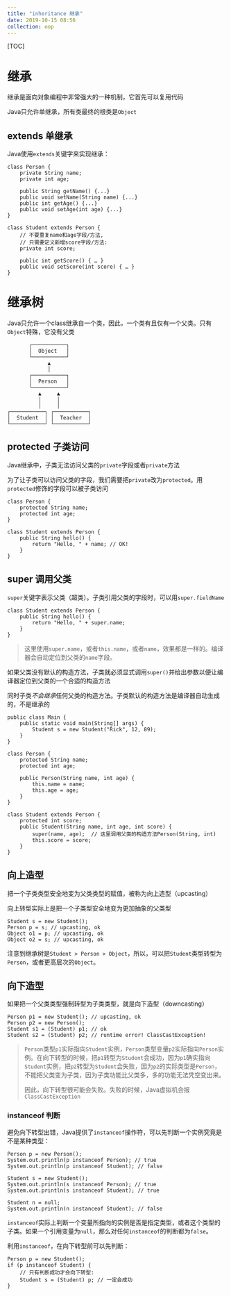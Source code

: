 ```yaml
---
title: "inheritance 继承"
date: 2019-10-15 08:56
collection: oop
---
```

[TOC]



# 继承

继承是面向对象编程中非常强大的一种机制，它首先可以复用代码

Java只允许单继承，所有类最终的根类是`Object`







## extends 单继承

Java使用`extends`关键字来实现继承：

```
class Person {
    private String name;
    private int age;

    public String getName() {...}
    public void setName(String name) {...}
    public int getAge() {...}
    public void setAge(int age) {...}
}

class Student extends Person {
    // 不要重复name和age字段/方法,
    // 只需要定义新增score字段/方法:
    private int score;

    public int getScore() { … }
    public void setScore(int score) { … }
}
```





# 继承树

Java只允许一个class继承自一个类，因此，一个类有且仅有一个父类。只有`Object`特殊，它没有父类

```
       ┌───────────┐
       │  Object   │
       └───────────┘
             ▲
             │
       ┌───────────┐
       │  Person   │
       └───────────┘
          ▲     ▲
          │     │
          │     │
┌───────────┐ ┌───────────┐
│  Student  │ │  Teacher  │
└───────────┘ └───────────┘
```



## protected 子类访问

Java继承中，子类无法访问父类的`private`字段或者`private`方法

为了让子类可以访问父类的字段，我们需要把`private`改为`protected`。用`protected`修饰的字段可以被子类访问

```
class Person {
    protected String name;
    protected int age;
}

class Student extends Person {
    public String hello() {
        return "Hello, " + name; // OK!
    }
}
```



## super 调用父类

`super`关键字表示父类（超类）。子类引用父类的字段时，可以用`super.fieldName`

```
class Student extends Person {
    public String hello() {
        return "Hello, " + super.name;
    }
}
```

> 这里使用`super.name`，或者`this.name`，或者`name`，效果都是一样的。编译器会自动定位到父类的`name`字段。





如果父类没有默认的构造方法，子类就必须显式调用`super()`并给出参数以便让编译器定位到父类的一个合适的构造方法

同时子类*不会继承*任何父类的构造方法。子类默认的构造方法是编译器自动生成的，不是继承的

```
public class Main {
    public static void main(String[] args) {
        Student s = new Student("Rick", 12, 89);
    }
}

class Person {
    protected String name;
    protected int age;

    public Person(String name, int age) {
        this.name = name;
        this.age = age;
    }
}

class Student extends Person {
    protected int score;
    public Student(String name, int age, int score) {
        super(name, age);  // 这里调用父类的构造方法Person(String, int)
        this.score = score;
    }
}

```



## 向上造型

把一个子类类型安全地变为父类类型的赋值，被称为向上造型（upcasting）

向上转型实际上是把一个子类型安全地变为更加抽象的父类型

```
Student s = new Student();
Person p = s; // upcasting, ok
Object o1 = p; // upcasting, ok
Object o2 = s; // upcasting, ok
```

注意到继承树是`Student > Person > Object`，所以，可以把`Student`类型转型为`Person`，或者更高层次的`Object`。





## 向下造型

如果把一个父类类型强制转型为子类类型，就是向下造型（downcasting）

```
Person p1 = new Student(); // upcasting, ok
Person p2 = new Person();
Student s1 = (Student) p1; // ok
Student s2 = (Student) p2; // runtime error! ClassCastException!
```

> `Person`类型`p1`实际指向`Student`实例，`Person`类型变量`p2`实际指向`Person`实例。在向下转型的时候，把`p1`转型为`Student`会成功，因为`p1`确实指向`Student`实例，把`p2`转型为`Student`会失败，因为`p2`的实际类型是`Person`，不能把父类变为子类，因为子类功能比父类多，多的功能无法凭空变出来。
>
> 因此，向下转型很可能会失败。失败的时候，Java虚拟机会报`ClassCastException`



### instanceof 判断

避免向下转型出错，Java提供了`instanceof`操作符，可以先判断一个实例究竟是不是某种类型：

```
Person p = new Person();
System.out.println(p instanceof Person); // true
System.out.println(p instanceof Student); // false

Student s = new Student();
System.out.println(s instanceof Person); // true
System.out.println(s instanceof Student); // true

Student n = null;
System.out.println(n instanceof Student); // false
```

`instanceof`实际上判断一个变量所指向的实例是否是指定类型，或者这个类型的子类。如果一个引用变量为`null`，那么对任何`instanceof`的判断都为`false`。

利用`instanceof`，在向下转型前可以先判断：

```
Person p = new Student();
if (p instanceof Student) {
    // 只有判断成功才会向下转型:
    Student s = (Student) p; // 一定会成功
}
```





